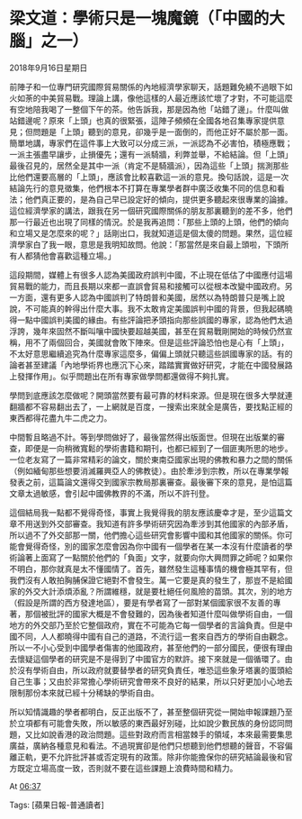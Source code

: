 # 梁文道：學術只是一塊魔鏡（「中國的大腦」之一）

2018年9月16日星期日

前陣子和一位專門研究國際貿易關係的內地經濟學家聊天，話題難免繞不過眼下如火如荼的中美貿易戰。理論上講，像他這樣的人最近應該忙壞了才對，不可能這麼有空地陪我喝了一整個下午的茶。他告訴我，那是因為他「站錯了邊」。什麼叫做站錯邊呢？原來「上頭」也真的很緊張，這陣子頻頻在全國各地召集專家提供意見；但問題是「上頭」聽到的意見，卻幾乎是一面倒的，而他正好不屬於那一面。簡單地講，專家們在這件事上大致可以分成三派，一派認為不必害怕，積極應戰；一派主張盡早讓步，止損優先；還有一派騎牆，利弊並舉，不給結論。但「上頭」最後召見的，居然全是其中一派（肯定不是騎牆派），因為這些「上頭」揣測那些比他們還要高層的「上頭」，應該會比較喜歡這一派的意見。換句話說，這是一次結論先行的意見徵集，他們根本不打算在專業學者群中廣泛收集不同的信息和看法；他們真正要的，是為自己早已設定好的傾向，提供更多聽起來很專業的論據。這位經濟學家的講法，跟我在另一個研究國際關係的朋友那裏聽到的差不多，他們那一行最近也出現了同樣的情況。於是我再追問：「那些上頭的上頭，他們的傾向和立場又是怎麼來的呢？」話剛出口，我就知道這是個太傻的問題。果然，這位經濟學家白了我一眼，意思是我明知故問。他說：「那當然是來自最上頭啦，下頭所有人都猜他會喜歡這種立場。」  

這段期間，媒體上有很多人認為美國政府誤判中國，不止現在低估了中國應付這場貿易戰的能力，而且長期以來都一直誤會貿易和接觸可以從根本改變中國政府。另一方面，還有更多人認為中國誤判了特朗普和美國，居然以為特朗普只是嘴上說說，不可能真的幹得出什麼大事。我不太敢肯定美國誤判中國的背景，但我起碼曉得一點中國誤判美國的緣由。有些評論把矛頭指向那些誤國的專家，認為他們太過浮誇，幾年來固然不斷叫嚷中國快要超越美國，甚至在貿易戰剛開始的時候仍然宣稱，用不了兩個回合，美國就會敗下陣來。但是這些評論恐怕也是心有「上頭」，不太好意思繼續追究為什麼專家這麼多，偏偏上頭就只聽這些誤國專家的話。有的論者甚至建議「內地學術界也應沉下心來，踏踏實實做好研究，才能在中國發展路上發揮作用」。似乎問題出在所有專家做學問都還做得不夠扎實。  

學問到底應該怎麼做呢？開頭當然要有最可靠的材料來源。但是現在很多大學就連翻牆都不容易翻出去了，一上網就是百度，一搜索出來就全是廣告，要找點正經的東西都得花盡九牛二虎之力。  

中間暫且略過不計。等到學問做好了，最後當然得出版面世。但現在出版業的審查，即便是一向稍微寬鬆的學術書籍和期刊，也都已經到了一個匪夷所思的地步。一位老友寫了一篇非常精彩的論文，關於東南亞國家出現的佛教和暴力之間的關係（例如緬甸那些想要消滅羅興亞人的佛教徒）。由於牽涉到宗教，所以在專業學報發表之前，這篇論文還得交到國家宗教局那裏審查。最後審下來的意見，是怕這篇文章太過敏感，會引起中國佛教界的不滿，所以不許刊登。  

這個結局我一點都不覺得奇怪，事實上我覺得我的朋友應該慶幸才是，至少這篇文章不用送到外交部審查。我知道有許多學術研究因為牽涉到其他國家的內部矛盾，所以過不了外交部那一關，他們擔心這些研究會影響中國和其他國家的關係。你可能會覺得奇怪，別的國家怎麼會因為你中國有一個學者在某一本沒有什麼讀者的學術論著上面寫了一點關於他們的「負面」文字，就要向你大興問罪之師呢？如果你不明白，那你就真是太不懂國情了。首先，雖然發生這種事情的機會極其罕有，但我們沒有人敢拍胸脯保證它絕對不會發生。萬一它要是真的發生了，那豈不是給國家的外交大計添煩添亂？所謂維穩，就是要杜絕任何風險的苗頭。其次，別的地方（假設是所謂的西方發達地區），要是有學者寫了一部對某個國家很不友善的專著，那個被批評的國家大概是不會發難的，因為後者知道什麼叫做學術自由，一個地方的外交部乃至於它整個政府，實在不可能為它每一個學者的言論負責。但是中國不同，人人都曉得中國有自己的道路，不流行這一套來自西方的學術自由觀念。所以一不小心受到中國學者傷害的他國政府，甚至他們的一部分國民，便很有理由去懷疑這個學者的研究是不是得到了中國官方的默許。接下來就是一個循環了。由於沒有學術自由，所以政府就要替學者的研究負責任，唯恐這些象牙塔裏的蛋頭給自己生事；又由於非常擔心學術研究會帶來不良好的結果，所以只好更加小心地去限制那份本來就已經十分稀缺的學術自由。  

所以知情識趣的學者都明白，反正出版不了，甚至整個研究從一開始申報課題乃至於立項都有可能會失敗，所以敏感的東西最好別碰，比如說少數民族的身份認同問題，又比如說香港的政治問題。這些對政府而言相當棘手的領域，本來最需要集思廣益，廣納各種意見和看法。不過現實卻是他們只想聽到他們想聽的聲音，不容偏離正軌，更不允許批評甚或否定現有的政策。除非你能擔保你的研究結論最後和官方既定立場高度一致，否則就不要在這些課題上浪費時間和精力。  

At [06:37](http://www.commentshk.com/2018/09/blog-post.html "permanent link")

Tags: [蘋果日報-普通讀者]
